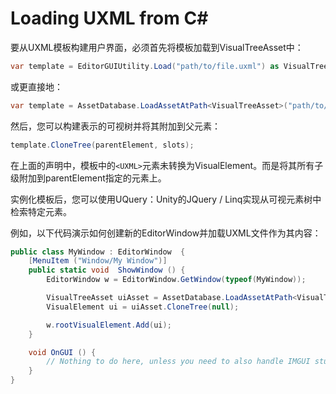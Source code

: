 # Loading UXML from C#
要从UXML模板构建用户界面，必须首先将模板加载到VisualTreeAsset中：
```cs
var template = EditorGUIUtility.Load("path/to/file.uxml") as VisualTreeAsset;
```
或更直接地：
```cs
var template = AssetDatabase.LoadAssetAtPath<VisualTreeAsset>("path/to/file.uxml");
```
然后，您可以构建表示的可视树并将其附加到父元素：
```cs
template.CloneTree(parentElement, slots);
```

在上面的声明中，模板中的`<UXML>`元素未转换为VisualElement。而是将其所有子级附加到parentElement指定的元素上。

实例化模板后，您可以使用UQuery：Unity的JQuery / Linq实现从可视元素树中检索特定元素。

例如，以下代码演示如何创建新的EditorWindow并加载UXML文件作为其内容：
```cs
public class MyWindow : EditorWindow  {
    [MenuItem ("Window/My Window")]
    public static void  ShowWindow () {
        EditorWindow w = EditorWindow.GetWindow(typeof(MyWindow));

        VisualTreeAsset uiAsset = AssetDatabase.LoadAssetAtPath<VisualTreeAsset>("Assets/MyWindow.uxml");
        VisualElement ui = uiAsset.CloneTree(null);

        w.rootVisualElement.Add(ui);
    }

    void OnGUI () {
        // Nothing to do here, unless you need to also handle IMGUI stuff.
    }
}
```